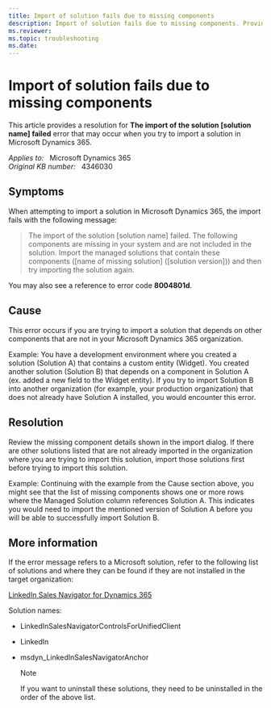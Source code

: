 ```yaml
---
title: Import of solution fails due to missing components
description: Import of solution fails due to missing components. Provides a resolution.
ms.reviewer: 
ms.topic: troubleshooting
ms.date: 
---
```

# Import of solution fails due to missing components

This article provides a resolution for **The import of the solution [solution name] failed** error that may occur when you try to import a solution in Microsoft Dynamics 365.

_Applies to:_ &nbsp; Microsoft Dynamics 365  
_Original KB number:_ &nbsp; 4346030

## Symptoms

When attempting to import a solution in Microsoft Dynamics 365, the import fails with the following message:

> The import of the solution [solution name] failed. The following components are missing in your system and are not included in the solution. Import the managed solutions that contain these components ([name of missing solution] ([solution version])) and then try importing the solution again.

You may also see a reference to error code **8004801d**.

## Cause

This error occurs if you are trying to import a solution that depends on other components that are not in your Microsoft Dynamics 365 organization.

Example: You have a development environment where you created a solution (Solution A) that contains a custom entity (Widget). You created another solution (Solution B) that depends on a component in Solution A (ex. added a new field to the Widget entity). If you try to import Solution B into another organization (for example, your production organization) that does not already have Solution A installed, you would encounter this error.

## Resolution

Review the missing component details shown in the import dialog. If there are other solutions listed that are not already imported in the organization where you are trying to import this solution, import those solutions first before trying to import this solution.

Example: Continuing with the example from the Cause section above, you might see that the list of missing components shows one or more rows where the Managed Solution column references Solution A. This indicates you would need to import the mentioned version of Solution A before you will be able to successfully import Solution B.

## More information

If the error message refers to a Microsoft solution, refer to the following list of solutions and where they can be found if they are not installed in the target organization:

[LinkedIn Sales Navigator for Dynamics 365](https://appsource.microsoft.com/product/dynamics-365/mscrm.5ba43194-adc5-4c13-b40d-af04f549d5da)

Solution names:

- LinkedInSalesNavigatorControlsForUnifiedClient
- LinkedIn
- msdyn_LinkedInSalesNavigatorAnchor

  > [!NOTE]
  > If you want to uninstall these solutions, they need to be uninstalled in the order of the above list.
